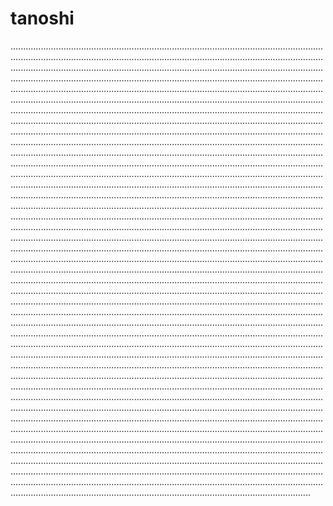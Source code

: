 # tanoshi
...............................................................................................................................................................................................................................................................................................................................................................................................................................................................................................................................................................................................................................................................................................................................................................................................................................................................................................................................................................................................................................................................................................................................................................................................................................................................................................................................................................................................................................................................................................................................................................................................................................................................................................................................................................................................................................................................................................................................................................................................................................................................................................................................................................................................................................................................................................................................................................................................................................................................................................................................................................................................................................................................................................................................................................................................................................................................................................................................................................................................................................................................................................................................................................................................................................................................................................................................................................................................................................................................................................................................................................................................................................................................................................................................................................................................................................................................................................................................................................................................................................................................................................................................................................................................................................................................................................................................................................................................................................................................................................................................................................................................................................................................................................................................................................................................................................................................................................................................................................................................................................................................................................................................................................................................................................................................................................................................................................................................................................................................................................................................................